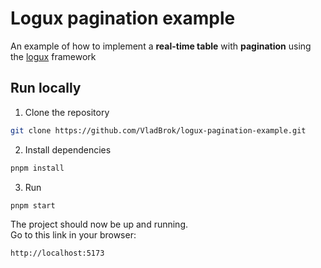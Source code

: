 # Logux pagination example

An example of how to implement a **real-time table** with **pagination** using the [logux](https://github.com/logux) framework

## Run locally

1. Clone the repository

```sh
git clone https://github.com/VladBrok/logux-pagination-example.git
```

2. Install dependencies

```sh
pnpm install
```

3. Run

```sh
pnpm start
```

The project should now be up and running.\
Go to this link in your browser:

```sh
http://localhost:5173
```
